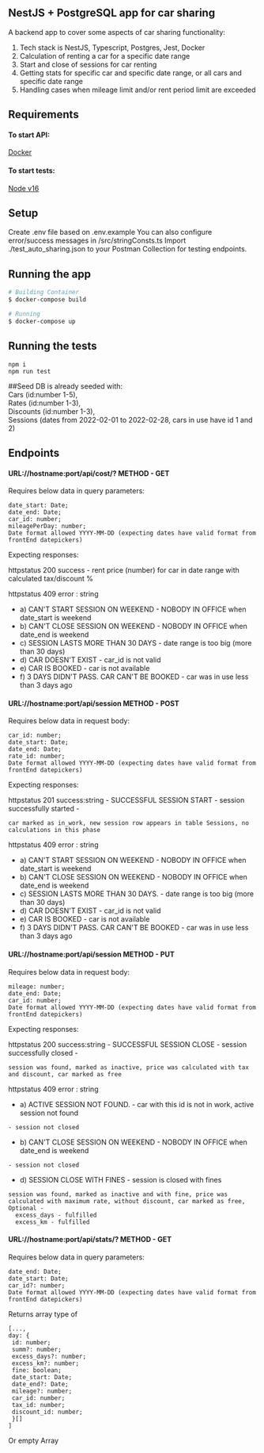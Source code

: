 ## NestJS + PostgreSQL app for car sharing

A backend app to cover some aspects of car sharing functionality:

1. Tech stack is NestJS, Typescript, Postgres, Jest, Docker
2. Calculation of renting a car for a specific date range
3. Start and close of sessions for car renting
4. Getting stats for specific car and specific date range, or all cars and specific date range
5. Handling cases when mileage limit and/or rent period limit are exceeded 

## Requirements

#### To start API:

[Docker](https://www.docker.com/)

#### To start tests:

[Node v16](https://nodejs.org/en/download/)


## Setup

Create .env file based on .env.example
You can also configure error/success messages in /src/stringConsts.ts
Import ./test_auto_sharing.json to your Postman Collection for testing endpoints.

## Running the app

```bash
# Building Container
$ docker-compose build

# Running
$ docker-compose up
```

## Running the tests
````
npm i 
npm run test
````
##Seed
DB is already seeded with: <br>
Cars (id:number 1-5), <br>
Rates (id:number 1-3), <br>
Discounts (id:number 1-3), <br>
Sessions (dates from 2022-02-01 to 2022-02-28, cars in use have id 1 and 2)


## Endpoints
#### URL://hostname:port/api/cost/? METHOD - GET
Requires below data in query parameters:
````
date_start: Date;
date_end: Date;
car_id: number;
mileagePerDay: number;
Date format allowed YYYY-MM-DD (expecting dates have valid format from frontEnd datepickers)
````
Expecting responses:

httpstatus 200 success - rent price (number) for car in date range with calculated tax/discount %

httpstatus 409 error : string
- a) CAN'T START SESSION ON WEEKEND - NOBODY IN OFFICE when date_start is weekend
- b) CAN'T CLOSE SESSION ON WEEKEND - NOBODY IN OFFICE when date_end is weekend
- c) SESSION LASTS MORE THAN 30 DAYS - date range is too big (more than 30 days)
- d) CAR DOESN'T EXIST - car_id is not valid
- e) CAR IS BOOKED - car is not available
- f) 3 DAYS DIDN'T PASS. CAR CAN'T BE BOOKED - car was in use less than 3 days ago

#### URL://hostname:port/api/session METHOD - POST
Requires below data in request body:
````
car_id: number;
date_start: Date;
date_end: Date;
rate_id: number;
Date format allowed YYYY-MM-DD (expecting dates have valid format from frontEnd datepickers)
````
Expecting responses:

httpstatus 201 success:string - SUCCESSFUL SESSION START - session successfully started -
````
car marked as in_work, new session row appears in table Sessions, no calculations in this phase
````
httpstatus 409 error : string
- a) CAN'T START SESSION ON WEEKEND - NOBODY IN OFFICE when date_start is weekend
- b) CAN'T CLOSE SESSION ON WEEKEND - NOBODY IN OFFICE when date_end is weekend
- c) SESSION LASTS MORE THAN 30 DAYS. - date range is too big (more than 30 days)
- d) CAR DOESN'T EXIST - car_id is not valid
- e) CAR IS BOOKED - car is not available
- f) 3 DAYS DIDN'T PASS. CAR CAN'T BE BOOKED - car was in use less than 3 days ago

#### URL://hostname:port/api/session METHOD - PUT
Requires below data in request body:
````
mileage: number;
date_end: Date;
car_id: number;
Date format allowed YYYY-MM-DD (expecting dates have valid format from frontEnd datepickers)
````
Expecting responses:

httpstatus 200 success:string - SUCCESSFUL SESSION CLOSE - session successfully closed - 
````
session was found, marked as inactive, price was calculated with tax and discount, car marked as free
````
httpstatus 409 error : string

- a) ACTIVE SESSION NOT FOUND. - car with this id is not in work, active session not found
````
- session not closed
````
- b) CAN'T CLOSE SESSION ON WEEKEND - NOBODY IN OFFICE when date_end is weekend
````
- session not closed
````
- d) SESSION CLOSE WITH FINES - session is closed with fines 
````
session was found, marked as inactive and with fine, price was calculated with maximum rate, without discount, car marked as free,
Optional -  
  excess_days - fulfilled
  excess_km - fulfilled
````

#### URL://hostname:port/api/stats/? METHOD - GET
Requires below data in query parameters:
````
date_end: Date;
date_start: Date;
car_id?: number;
Date format allowed YYYY-MM-DD (expecting dates have valid format from frontEnd datepickers)
````

Returns array type of 
````
[..., 
day: {
 id: number;
 summ?: number;
 excess_days?: number;
 excess_km?: number;
 fine: boolean;
 date_start: Date;
 date_end?: Date;
 mileage?: number;
 car_id: number;
 tax_id: number;
 discount_id: number;
 }[]
]
````

Or empty Array